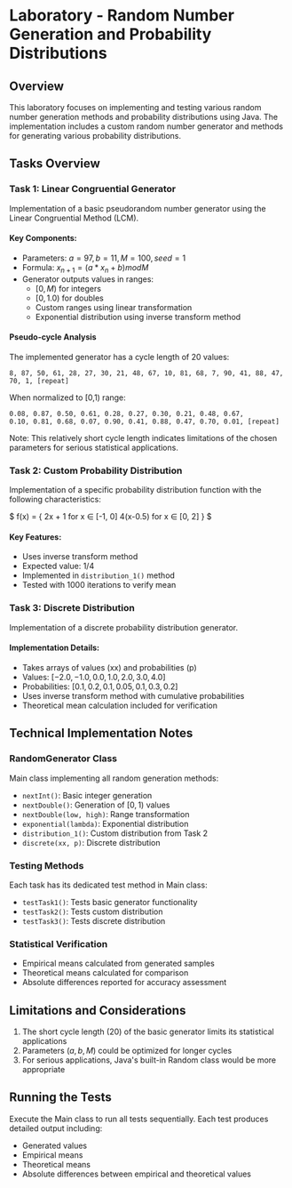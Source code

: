 # Laboratory - Random Number Generation and Probability Distributions

## Overview
This laboratory focuses on implementing and testing various random number generation methods and probability distributions using Java. The implementation includes a custom random number generator and methods for generating various probability distributions.

## Tasks Overview

### Task 1: Linear Congruential Generator
Implementation of a basic pseudorandom number generator using the Linear Congruential Method (LCM).

#### Key Components:
- Parameters: $a=97, b=11, M=100, seed=1$
- Formula: $x_{n+1} = (a * x_n + b) mod M$
- Generator outputs values in ranges:
    - $[0, M)$ for integers
    - $[0, 1.0)$ for doubles
    - Custom ranges using linear transformation
    - Exponential distribution using inverse transform method

#### Pseudo-cycle Analysis
The implemented generator has a cycle length of 20 values:
```
8, 87, 50, 61, 28, 27, 30, 21, 48, 67, 10, 81, 68, 7, 90, 41, 88, 47, 70, 1, [repeat]
```
When normalized to [0,1) range:
```
0.08, 0.87, 0.50, 0.61, 0.28, 0.27, 0.30, 0.21, 0.48, 0.67, 
0.10, 0.81, 0.68, 0.07, 0.90, 0.41, 0.88, 0.47, 0.70, 0.01, [repeat]
```
Note: This relatively short cycle length indicates limitations of the chosen parameters for serious statistical applications.

### Task 2: Custom Probability Distribution
Implementation of a specific probability distribution function with the following characteristics:


$
f(x) = {
    2x + 1  for x ∈ [-1, 0]
    4(x-0.5) for x ∈ [0, 2]
}
$

#### Key Features:
- Uses inverse transform method
- Expected value: 1/4
- Implemented in `distribution_1()` method
- Tested with 1000 iterations to verify mean

### Task 3: Discrete Distribution
Implementation of a discrete probability distribution generator.

#### Implementation Details: 
- Takes arrays of values (xx) and probabilities (p)
- Values: $[-2.0, -1.0, 0.0, 1.0, 2.0, 3.0, 4.0]$
- Probabilities: $[0.1, 0.2, 0.1, 0.05, 0.1, 0.3, 0.2]$
- Uses inverse transform method with cumulative probabilities
- Theoretical mean calculation included for verification

## Technical Implementation Notes

### RandomGenerator Class
Main class implementing all random generation methods:
- `nextInt()`: Basic integer generation
- `nextDouble()`: Generation of $[0,1)$ values
- `nextDouble(low, high)`: Range transformation
- `exponential(lambda)`: Exponential distribution
- `distribution_1()`: Custom distribution from Task 2
- `discrete(xx, p)`: Discrete distribution

### Testing Methods
Each task has its dedicated test method in Main class:
- `testTask1()`: Tests basic generator functionality
- `testTask2()`: Tests custom distribution
- `testTask3()`: Tests discrete distribution


### Statistical Verification
- Empirical means calculated from generated samples
- Theoretical means calculated for comparison
- Absolute differences reported for accuracy assessment

## Limitations and Considerations
1. The short cycle length $(20)$ of the basic generator limits its statistical applications
2. Parameters $(a, b, M)$ could be optimized for longer cycles
3. For serious applications, Java's built-in Random class would be more appropriate

## Running the Tests
Execute the Main class to run all tests sequentially. Each test produces detailed output including:
- Generated values
- Empirical means
- Theoretical means
- Absolute differences between empirical and theoretical values